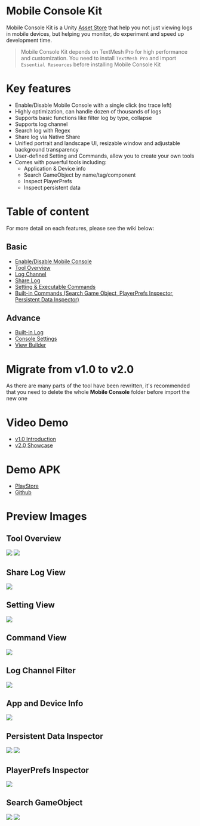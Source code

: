 # Mobile Console Kit
Mobile Console Kit is a Unity [Asset Store](https://assetstore.unity.com/packages/tools/gui/mobile-console-kit-128118) that help you not just viewing logs in mobile devices, but helping you monitor, do experiment and speed up development time.

> Mobile Console Kit depends on TextMesh Pro for high performance and customization. You need to install `TextMesh Pro` and import `Essential Resources` before installing Mobile Console Kit

# Key features
- Enable/Disable Mobile Console with a single click (no trace left)
- Highly optimization, can handle dozen of thousands of logs
- Supports basic functions like filter log by type, collapse
- Supports log channel
- Search log with Regex
- Share log via Native Share
- Unified portrait and landscape UI, resizable window and adjustable background transparency
- User-defined Setting and Commands, allow you to create your own tools
- Comes with powerful tools including: 
  - Application & Device info
  - Search GameObject by name/tag/component
  - Inspect PlayerPrefs
  - Inspect persistent data

# Table of content
For more detail on each features, please see the wiki below:
## Basic
- [Enable/Disable Mobile Console](https://github.com/pixeption/MobileConsoleKit/wiki/Enable-Console)
- [Tool Overview](https://github.com/pixeption/MobileConsoleKit/wiki)
- [Log Channel](https://github.com/pixeption/MobileConsoleKit/wiki/Log-Channel)
- [Share Log](https://github.com/pixeption/MobileConsoleKit/wiki/Share-Log)
- [Setting & Executable Commands](https://github.com/pixeption/MobileConsoleKit/wiki/Commands)
- [Built-in Commands (Search Game Object, PlayerPrefs Inspector, Persistent Data Inspector)](https://github.com/pixeption/MobileConsoleKit/wiki/Built-in-Commands)

## Advance
- [Built-in Log](https://github.com/pixeption/MobileConsoleKit/wiki/Built-in-Log)
- [Console Settings](https://github.com/pixeption/MobileConsoleKit/wiki/Console-Settings)
- [View Builder](https://github.com/pixeption/MobileConsoleKit/wiki/View-Builder)

# Migrate from v1.0 to v2.0
As there are many parts of the tool have been rewritten, it's recommended that you need to delete the whole **Mobile Console** folder before import the new one

# Video Demo
- [v1.0 Introduction](https://youtu.be/IGDuiXixl1Q)
- [v2.0 Showcase](https://youtu.be/aQfkZ8-pjQU)

# Demo APK
- [PlayStore](https://play.google.com/store/apps/details?id=com.pixeption.mck.showcase)
- [Github](https://github.com/pixeption/MobileConsoleKit/releases/download/demo/v2.0_demo.apk)

# Preview Images
## Tool Overview
![](https://i.imgur.com/8tO6mb1.png) ![](https://i.imgur.com/53ZIG2H.png)

## Share Log View
![](https://i.imgur.com/LQ0wEzE.png)

## Setting View
![](https://i.imgur.com/Rc0TGhi.png)

## Command View
![](https://i.imgur.com/Y8flnun.png)

## Log Channel Filter
![](https://i.imgur.com/lLOx3Y6.png)

## App and Device Info
![](https://i.imgur.com/tmz2UVn.png)

## Persistent Data Inspector
![](https://i.imgur.com/Z3jf5Bt.png) ![](https://i.imgur.com/RiSjjGh.png)

## PlayerPrefs Inspector
![](https://i.imgur.com/dP0e2rx.png)

## Search GameObject
![](https://i.imgur.com/qpqgMMW.png) ![](https://i.imgur.com/3ueQ451.png)
